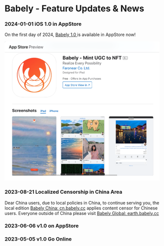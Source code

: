 # Babely - Feature Updates & News

### 2024-01-01 iOS 1.0 in AppStore

On the first day of 2024, [Babely 1.0 ](https://apps.apple.com/app/id6472632215)is available in AppStore now!

![1704260577102](images/news/1704260577102.png)

### 2023-08-21 Localized Censorship in China Area

Dear China users, due to local policies in China, to continue serving you, the local edition [Babely China: cn.babely.cc](https://u.cn.babely.cc) applies content censor for Chinese users. Everyone outside of China please visit [Babely Global: earth.babely.cc](https://u.earth.babely.cc)

### 2023-06-06 v1.0 on AppStore

### 2023-05-05 v1.0 Go Online
